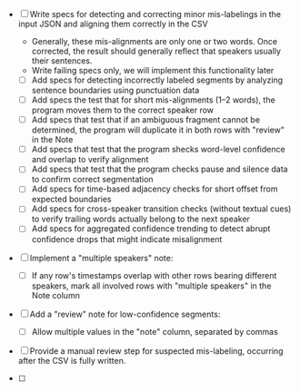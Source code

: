 
- [ ] Write specs for detecting and correcting minor mis-labelings in the input JSON and aligning them correctly in the CSV
  - Generally, these mis-alignments are only one or two words. Once corrected, the result should generally reflect that
    speakers usually their sentences.
  - Write failing specs only, we will implement this functionality later
  - [ ] Add specs for detecting incorrectly labeled segments by analyzing sentence boundaries using punctuation data
  - [ ] Add specs the test that for short mis-alignments (1–2 words), the program moves them to the correct speaker row
  - [ ] Add specs that test that if an ambiguous fragment cannot be determined, the program will duplicate it in both rows with "review" in the Note
  - [ ] Add specs that test that the program shecks word-level confidence and overlap to verify alignment
  - [ ] Add specs that test that the program checks pause and silence data to confirm correct segmentation
  - [ ] Add specs for time-based adjacency checks for short offset from expected boundaries
  - [ ] Add specs for cross-speaker transition checks (without textual cues) to verify trailing words actually belong to the next speaker
  - [ ] Add specs for aggregated confidence trending to detect abrupt confidence drops that might indicate misalignment

- [ ] Implement a "multiple speakers" note:
  - [ ] If any row's timestamps overlap with other rows bearing different speakers, mark all involved rows with "multiple speakers" in the Note column

- [ ] Add a "review" note for low-confidence segments:
  - [ ] Allow multiple values in the "note" column, separated by commas

- [ ] Provide a manual review step for suspected mis-labeling, occurring after the CSV is fully written.

- [ ] 
